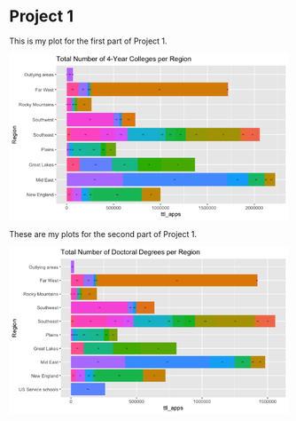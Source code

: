 # Project 1


This is my plot for the first part of Project 1.

![](Rplot12.png)


These are my plots for the second part of Project 1.

![](Rplot13.png)


